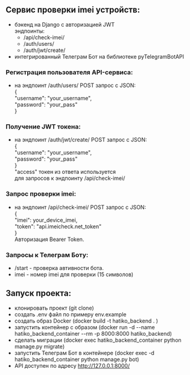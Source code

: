 ## Сервис проверки imei устройств:
- бэкенд на Django с авторизацией JWT  
  эндпоинты:
   - /api/check-imei/
   - /auth/users/
   - /auth/jwt/create/
- интегрированный Телеграм Бот на библиотеке pyTelegramBotAPI

### Регистрация пользователя API-сервиса:
- на эндпоинт /auth/users/ POST запрос с JSON:  
    {  
    "username": "your_username",  
    "password": "your_pass"  
    }  
### Получение JWT токена:
- на эндпоинт /auth/jwt/create/ POST запрос с JSON:  
    {  
    "username": "your_username",  
    "password": "your_pass"  
    }  
  "access" токен из ответа используется  
  для запросов к эндпоинту /api/check-imei/

### Запрос проверки imei:
- на эндпоинт /api/check-imei/ POST запрос с JSON:  
    {  
    "imei": your_device_imei,  
    "token": "api.imeicheck.net_token"  
    }  
    Авторизация Bearer Token.

### Запросы к Телеграм Боту:
- /start - проверка автивности бота.
- imei - номер imei для проверки (15 символов)

## Запуск проекта:
- клонировать проект (git clone)
- создать .env файл по примеру env.example
- создать образ Docker (docker build -t hatiko_backend . )
- запустить контейнер с образом (docker run -d --name hatiko_backend_container --rm -p 8000:8000 hatiko_backend)
- сделать миграции (docker exec hatiko_backend_container python manage.py migrate)
- запустить Телеграм Бот в контейнере (docker exec -d hatiko_backend_container python manage.py bot)
- API доступен по адресу http://127.0.0.1:8000/